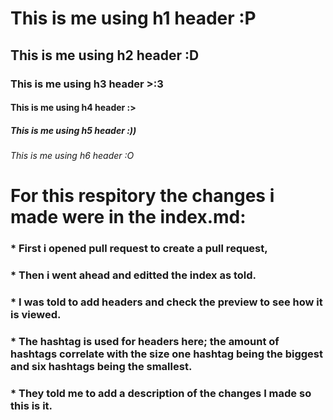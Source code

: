 # This is me using h1 header :P
## This is me using h2 header :D
### This is me using h3 header >:3
#### This is me using h4 header :>
##### This is me using h5 header :))
###### This is me using h6 header :O

# For this respitory the changes i made were in the index.md:
### * First i opened pull request to create a pull request,
### * Then i went ahead and editted the index as told.
### * I was told to add headers and check the preview to see how it is viewed. 
### * The hashtag is used for headers here; the amount of hashtags correlate with the size one hashtag being the biggest and six hashtags being the smallest.
### * They told me to add a description of the changes I made so this is it.  
